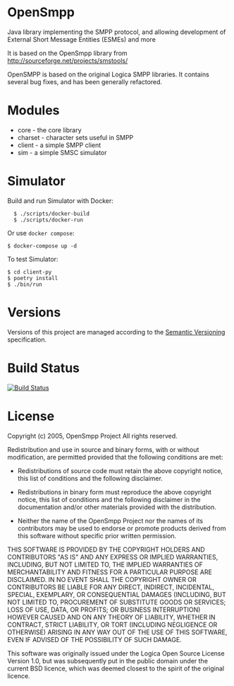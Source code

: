 # OpenSmpp

Java library implementing the SMPP protocol, and allowing development of
External Short Message Entities (ESMEs) and more

It is based on the OpenSmpp library from http://sourceforge.net/projects/smstools/

OpenSMPP is based on the original Logica SMPP libraries. It contains several
bug fixes, and has been generally refactored.

# Modules

 *  core - the core library
 *  charset - character sets useful in SMPP
 *  client - a simple SMPP client
 *  sim - a simple SMSC simulator

# Simulator

Build and run Simulator with Docker:

      $ ./scripts/docker-build
      $ ./scripts/docker-run

Or use `docker compose`:

    $ docker-compose up -d

To test Simulator:

    $ cd client-py
    $ poetry install
    $ ./bin/run

# Versions

Versions of this project are managed according to the
[Semantic Versioning](http://semver.org) specification.

# Build Status

[![Build Status](https://travis-ci.com/OpenSmpp/opensmpp.png?branch=master)](https://travis-ci.com/OpenSmpp/opensmpp)

# License

Copyright (c) 2005, OpenSmpp Project
All rights reserved.

Redistribution and use in source and binary forms, with or without modification,
are permitted provided that the following conditions are met:

 *  Redistributions of source code must retain the above copyright notice,
    this list of conditions and the following disclaimer.

 *  Redistributions in binary form must reproduce the above copyright notice,
    this list of conditions and the following disclaimer in the documentation
    and/or other materials provided with the distribution.

 *  Neither the name of the OpenSmpp Project nor the names of its contributors
    may be used to endorse or promote products derived from this software
    without specific prior written permission.

THIS SOFTWARE IS PROVIDED BY THE COPYRIGHT HOLDERS AND CONTRIBUTORS "AS IS" AND ANY
EXPRESS OR IMPLIED WARRANTIES, INCLUDING, BUT NOT LIMITED TO, THE IMPLIED WARRANTIES
OF MERCHANTABILITY AND FITNESS FOR A PARTICULAR PURPOSE ARE DISCLAIMED. IN NO EVENT
SHALL THE COPYRIGHT OWNER OR CONTRIBUTORS BE LIABLE FOR ANY DIRECT, INDIRECT,
INCIDENTAL, SPECIAL, EXEMPLARY, OR CONSEQUENTIAL DAMAGES (INCLUDING, BUT NOT LIMITED
TO, PROCUREMENT OF SUBSTITUTE GOODS OR SERVICES; LOSS OF USE, DATA, OR PROFITS; OR
BUSINESS INTERRUPTION) HOWEVER CAUSED AND ON ANY THEORY OF LIABILITY, WHETHER IN
CONTRACT, STRICT LIABILITY, OR TORT (INCLUDING NEGLIGENCE OR OTHERWISE) ARISING IN ANY
WAY OUT OF THE USE OF THIS SOFTWARE, EVEN IF ADVISED OF THE POSSIBILITY OF SUCH DAMAGE.

This software was originally issued under the Logica Open Source License Version 1.0,
but was subsequently put in the public domain under the current BSD licence, which was
deemed closest to the spirit of the original licence.
